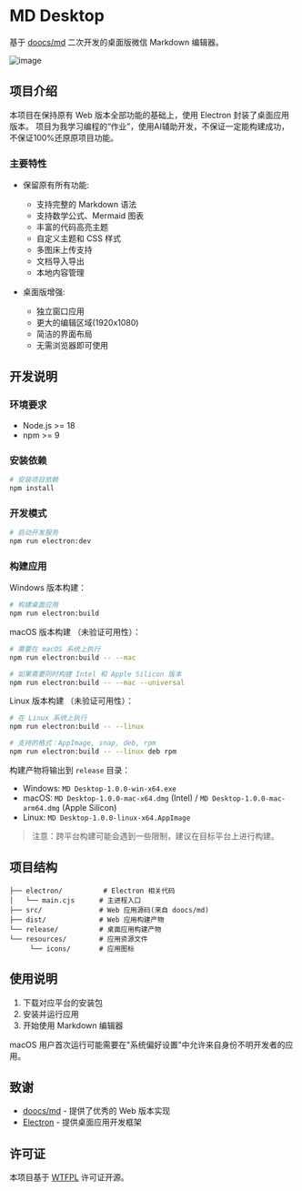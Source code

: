 # MD Desktop

基于 [doocs/md](https://github.com/doocs/md) 二次开发的桌面版微信 Markdown 编辑器。

![image](https://github.com/user-attachments/assets/684d128d-d49c-4b70-8127-6590f3047796)

## 项目介绍

本项目在保持原有 Web 版本全部功能的基础上，使用 Electron 封装了桌面应用版本。
项目为我学习编程的“作业”，使用AI辅助开发，不保证一定能构建成功，不保证100%还原原项目功能。

### 主要特性

- 保留原有所有功能:
  - 支持完整的 Markdown 语法
  - 支持数学公式、Mermaid 图表
  - 丰富的代码高亮主题
  - 自定义主题和 CSS 样式
  - 多图床上传支持
  - 文档导入导出
  - 本地内容管理

- 桌面版增强:
  - 独立窗口应用
  - 更大的编辑区域(1920x1080)
  - 简洁的界面布局
  - 无需浏览器即可使用

## 开发说明

### 环境要求

- Node.js >= 18
- npm >= 9

### 安装依赖

```bash
# 安装项目依赖
npm install
```

### 开发模式

```bash
# 启动开发服务
npm run electron:dev
```

### 构建应用

Windows 版本构建：
```bash
# 构建桌面应用
npm run electron:build
```

macOS 版本构建 （未验证可用性）：
```bash
# 需要在 macOS 系统上执行
npm run electron:build -- --mac

# 如果需要同时构建 Intel 和 Apple Silicon 版本
npm run electron:build -- --mac --universal
```

Linux 版本构建 （未验证可用性）：
```bash
# 在 Linux 系统上执行
npm run electron:build -- --linux

# 支持的格式：AppImage, snap, deb, rpm
npm run electron:build -- --linux deb rpm
```

构建产物将输出到 `release` 目录：
- Windows: `MD Desktop-1.0.0-win-x64.exe`
- macOS: `MD Desktop-1.0.0-mac-x64.dmg` (Intel) / `MD Desktop-1.0.0-mac-arm64.dmg` (Apple Silicon)
- Linux: `MD Desktop-1.0.0-linux-x64.AppImage`

> 注意：跨平台构建可能会遇到一些限制，建议在目标平台上进行构建。

## 项目结构

```
├── electron/          # Electron 相关代码
│   └── main.cjs      # 主进程入口
├── src/              # Web 应用源码(来自 doocs/md)
├── dist/             # Web 应用构建产物
└── release/          # 桌面应用构建产物
└── resources/        # 应用资源文件
     └── icons/       # 应用图标
```

## 使用说明

1. 下载对应平台的安装包
2. 安装并运行应用
3. 开始使用 Markdown 编辑器

macOS 用户首次运行可能需要在"系统偏好设置"中允许来自身份不明开发者的应用。

## 致谢

- [doocs/md](https://github.com/doocs/md) - 提供了优秀的 Web 版本实现
- [Electron](https://www.electronjs.org/) - 提供桌面应用开发框架

## 许可证

本项目基于 [WTFPL](LICENSE) 许可证开源。
